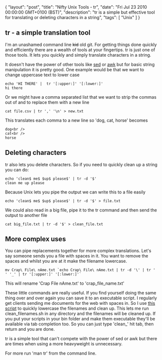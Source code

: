 {
  "layout": "post",
  "title": "Nifty Unix Tools - tr",
  "date": "Fri Jul 23 2010 00:00:00 GMT+0100 (BST)",
  "description": "tr is a simple but effective tool for translating or deleting characters in a string",
  "tags": [
    "Unix"
  ]
}

## tr - a simple translation tool

I'm an unashamed command line <del>kid</del> old git. For getting things done quickly and efficiently there are a wealth of tools at your fingertips. tr is just one of those tools. It lets you quickly and simply translate characters in a string. 

It doesn't have the power of other tools like [sed][1] or [awk][2] but for basic string manipulation it is pretty good. One example would be that we want to change uppercase text to lower case

    echo 'HI THERE' |  tr '[:upper:]' '[:lower:]'
    hi there

Or we might have a comma separated list that we want to strip the commas out of and to replace them with a new line 

    cat file.csv | tr ',' '\n' > new.txt

This translates each comma to a new line so 'dog, cat, horse' becomes

    dog<br />
    cat<br />
    horse

## Deleting characters

tr also lets you delete characters. So if you need to quickly clean up a string you can do:

    echo 'clean$ me$ $up$ please$' | tr -d '$'
    clean me up please

Because Unix lets you pipe the output we can write this to a file easily

    echo 'clean$ me$ $up$ please$' | tr -d '$' > file.txt

We could also read in a big file, pipe it to the tr command and then send the output to another file

    cat big_file.txt | tr -d '$' > clean_file.txt

## More complex uses

You can pipe replacements together for more complex translations. Let's say someone sends you a file with spaces in it. You want to remove the spaces and whilst you are at it make the filename lowercase. 

    mv Crap\ File\ nAme.txt `echo Crap\ File\ nAme.txt | tr -d '\' | tr ' ' '_' | tr '[:upper:]' '[:lower:]'`

This will rename 'Crap File nAme.txt' to 'crap\_file\_name.txt'

These little commands are really useful. If you find yourself doing the same thing over and over again you can save it to an executable script. I regularly get clients sending me documents for the web with spaces in. So I use [this script][3] to quickly lowercase the filenames and clean up. This lets me run clean\_filenames.sh in any directory and the filenames will be cleaned up. If you put your scripts in your bin folder and make them executable they'll be available via tab completion too. So you can just type 'clean\_' hit tab, then return and you are done. 

tr is a simple tool that can't compete with the power of sed or awk but there are times when using a more heavyweight is unnecessary. 

For more run 'man tr' from the command line. 

[1]: http://unixhelp.ed.ac.uk/CGI/man-cgi?sed
[2]: http://unixhelp.ed.ac.uk/CGI/man-cgi?awk
[3]: http://github.com/shapeshed/dotfiles/blob/master/bin/clean_filenames.sh
